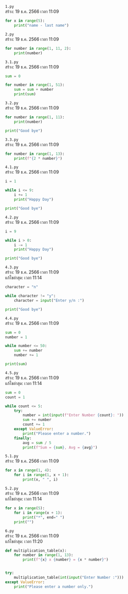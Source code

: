 `1.py`<br>
สร้าง: 19 ธ.ค. 2566 เวลา 11:09<br>
```py
for x in range(5):
    print("name - last name")

```
`2.py`<br>
สร้าง: 19 ธ.ค. 2566 เวลา 11:09<br>
```py
for number in range(1, 11, 2):
    print(number)

```
`3.1.py`<br>
สร้าง: 19 ธ.ค. 2566 เวลา 11:09<br>
```py
sum = 0

for number in range(1, 51):
    sum = sum + number
    print(sum)

```
`3.2.py`<br>
สร้าง: 19 ธ.ค. 2566 เวลา 11:09<br>
```py
for number in range(1, 11):
    print(number)

print("Good bye")

```
`3.3.py`<br>
สร้าง: 19 ธ.ค. 2566 เวลา 11:09<br>
```py
for number in range(1, 13):
    print(f"{2 * number}")

```
`4.1.py`<br>
สร้าง: 19 ธ.ค. 2566 เวลา 11:09<br>
```py
i = 1

while i <= 9:
    i += 1
    print("Happy Day")

print("Good bye")

```
`4.2.py`<br>
สร้าง: 19 ธ.ค. 2566 เวลา 11:09<br>
```py
i = 9

while i > 0:
    i -= 1
    print("Happy Day")

print("Good bye")

```
`4.3.py`<br>
สร้าง: 19 ธ.ค. 2566 เวลา 11:09<br>
แก้ไขล่าสุด: เวลา 11:14<br>

```py
character = "n"

while character != "y":
    character = input("Enter y/n :")

print("Good bye")

```
`4.4.py`<br>
สร้าง: 19 ธ.ค. 2566 เวลา 11:09<br>
```py
sum = 0
number = 1

while number <= 50:
    sum += number
    number += 1

print(sum)

```
`4.5.py`<br>
สร้าง: 19 ธ.ค. 2566 เวลา 11:09<br>
แก้ไขล่าสุด: เวลา 11:14<br>

```py
sum = 0
count = 1

while count <= 5:
    try:
        number = int(input(f"Enter Number {count}: "))
        sum += number
        count += 1
    except ValueError:
        print("Please enter a number.")
    finally:
        avg = sum / 5
        print(f"Sum = {sum}, Avg = {avg}")

```
`5.1.py`<br>
สร้าง: 19 ธ.ค. 2566 เวลา 11:09<br>
```py
for x in range(1, 4):
    for i in range(1, x + 1):
        print(x, " ", i)

```
`5.2.py`<br>
สร้าง: 19 ธ.ค. 2566 เวลา 11:09<br>
แก้ไขล่าสุด: เวลา 11:14<br>

```py
for x in range(5):
    for i in range(x + 1):
        print("*", end=" ")
    print("")

```
`6.py`<br>
สร้าง: 19 ธ.ค. 2566 เวลา 11:09<br>
แก้ไขล่าสุด: เวลา 11:20<br>

```py
def multiplication_table(x):
    for number in range(1, 13):
        print(f"{x} x {number} = {x * number}")


try:
    multiplication_table(int(input("Enter Number :")))
except ValueError:
    print("Please enter a number only.")

```
